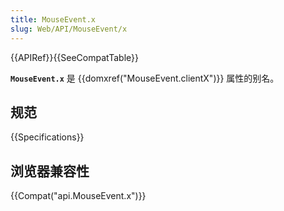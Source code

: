 ```yaml
---
title: MouseEvent.x
slug: Web/API/MouseEvent/x
---
```


{{APIRef}}{{SeeCompatTable}}

**`MouseEvent.x`** 是 {{domxref("MouseEvent.clientX")}} 属性的别名。

## 规范

{{Specifications}}

## 浏览器兼容性

{{Compat("api.MouseEvent.x")}}
